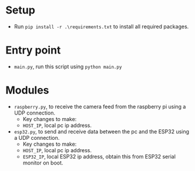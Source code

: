 # Setup
- Run `pip install -r .\requirements.txt` to install all required packages.


# Entry point
- `main.py`, run this script using `python main.py`


# Modules
- `raspberry.py`, to receive the camera feed from the raspberry pi using a UDP connection.
    - Key changes to make:
    - `HOST_IP`, local pc ip address.
- `esp32.py`, to send and receive data between the pc and the ESP32 using a UDP connection.
    - Key changes to make:
    - `HOST_IP`, local pc ip address.
    - `ESP32_IP`, local ESP32 ip address, obtain this from ESP32 serial monitor on boot.